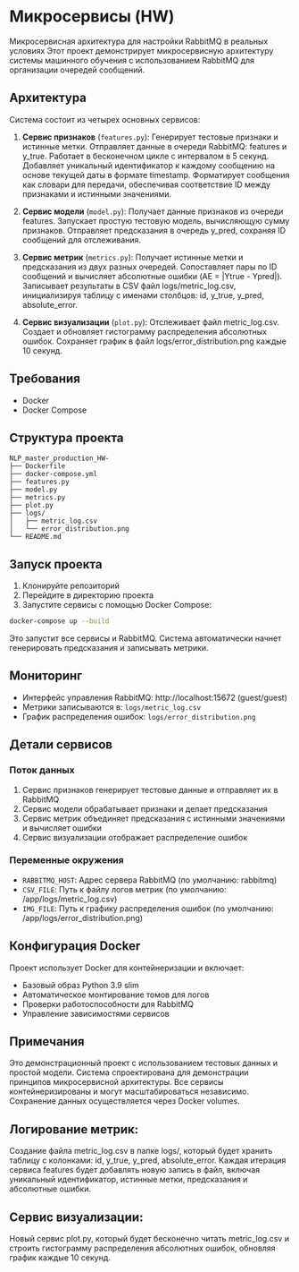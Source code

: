 # Микросервисы (HW)

Микросервисная архитектура для настройки RabbitMQ в реальных условиях
Этот проект демонстрирует микросервисную архитектуру системы машинного обучения с использованием RabbitMQ для организации очередей сообщений. 

## Архитектура 

Система состоит из четырех основных сервисов:

1. **Сервис признаков** (`features.py`):
Генерирует тестовые признаки и истинные метки.
Отправляет данные в очереди RabbitMQ: features и y_true.
Работает в бесконечном цикле с интервалом в 5 секунд.
Добавляет уникальный идентификатор к каждому сообщению на основе текущей даты в формате timestamp.
Форматирует сообщения как словари для передачи, обеспечивая соответствие ID между признаками и истинными значениями.

2. **Сервис модели** (`model.py`):
Получает данные признаков из очереди features.
Запускает простую тестовую модель, вычисляющую сумму признаков.
Отправляет предсказания в очередь y_pred, сохраняя ID сообщений для отслеживания.

3. **Сервис метрик** (`metrics.py`):
Получает истинные метки и предсказания из двух разных очередей.
Сопоставляет пары по ID сообщений и вычисляет абсолютные ошибки (AE = |Ytrue - Ypred|).
Записывает результаты в CSV файл logs/metric_log.csv, инициализируя таблицу с именами столбцов: id, y_true, y_pred, absolute_error.

4. **Сервис визуализации** (`plot.py`):
Отслеживает файл metric_log.csv.
Создает и обновляет гистограмму распределения абсолютных ошибок.
Сохраняет график в файл logs/error_distribution.png каждые 10 секунд.

## Требования

- Docker
- Docker Compose

## Структура проекта

```
NLP_master_production_HW-
├── Dockerfile
├── docker-compose.yml
├── features.py
├── model.py
├── metrics.py
├── plot.py
├── logs/
│   ├── metric_log.csv
│   └── error_distribution.png
└── README.md
```

## Запуск проекта

1. Клонируйте репозиторий
2. Перейдите в директорию проекта
3. Запустите сервисы с помощью Docker Compose:

```bash
docker-compose up --build
```

Это запустит все сервисы и RabbitMQ. Система автоматически начнет генерировать предсказания и записывать метрики.

## Мониторинг

- Интерфейс управления RabbitMQ: http://localhost:15672 (guest/guest)
- Метрики записываются в: `logs/metric_log.csv`
- График распределения ошибок: `logs/error_distribution.png`

## Детали сервисов

### Поток данных
1. Сервис признаков генерирует тестовые данные и отправляет их в RabbitMQ
2. Сервис модели обрабатывает признаки и делает предсказания
3. Сервис метрик объединяет предсказания с истинными значениями и вычисляет ошибки
4. Сервис визуализации отображает распределение ошибок

### Переменные окружения
- `RABBITMQ_HOST`: Адрес сервера RabbitMQ (по умолчанию: rabbitmq)
- `CSV_FILE`: Путь к файлу логов метрик (по умолчанию: /app/logs/metric_log.csv)
- `IMG_FILE`: Путь к графику распределения ошибок (по умолчанию: /app/logs/error_distribution.png)

## Конфигурация Docker

Проект использует Docker для контейнеризации и включает:
- Базовый образ Python 3.9 slim
- Автоматическое монтирование томов для логов
- Проверки работоспособности для RabbitMQ
- Управление зависимостями сервисов

## Примечания

Это демонстрационный проект с использованием тестовых данных и простой модели.
Система спроектирована для демонстрации принципов микросервисной архитектуры.
Все сервисы контейнеризированы и могут масштабироваться независимо.
Сохранение данных осуществляется через Docker volumes.

## Логирование метрик:

Создание файла metric_log.csv в папке logs/, который будет хранить таблицу с колонками: id, y_true, y_pred, absolute_error.
Каждая итерация сервиса features будет добавлять новую запись в файл, включая уникальный идентификатор, истинные метки, предсказания и абсолютные ошибки.

## Сервис визуализации:

Новый сервис plot.py, который будет бесконечно читать metric_log.csv и строить гистограмму распределения абсолютных ошибок, обновляя график каждые 10 секунд.
```
